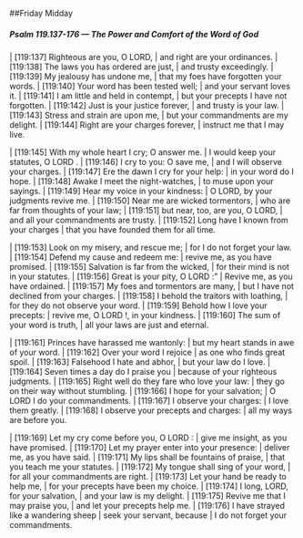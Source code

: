##Friday Midday

##### Psalm 119.137-176 — The Power and Comfort of the Word of God #####

|   [119:137] Righteous are you, O LORD,
|    and right are your ordinances.
|   [119:138] The laws you has ordered are just,
|    and trusty exceedingly.
|   [119:139] My jealousy has undone me,
|    that my foes have forgotten your words.
|   [119:140] Your word has been tested well;
|    and your servant loves it.
|   [119:141] I am little and held in contempt,
|    but your precepts I have not forgotten.
|   [119:142] Just is your justice forever,
|    and trusty is your law.
|   [119:143] Stress and strain are upon me,
|    but your commandments are my delight.
|   [119:144] Right are your charges forever,
|    instruct me that I may live.

|   [119:145] With my whole heart I cry; O answer me.
|    I would keep your statutes, O LORD .
|   [119:146] I cry to you: O save me,
|    and I will observe your charges.
|   [119:147] Ere the dawn I cry for your help:
|    in your word do I hope.
|   [119:148] Awake I meet the night-watches,
|    to muse upon your sayings.
|   [119:149] Hear my voice in your kindness:
|    O LORD, by your judgments revive me.
|   [119:150] Near me are wicked tormentors,
|    who are far from thoughts of your law;
|   [119:151] but near, too, are you, O LORD,
|    and all your commandments are trusty.
|   [119:152] Long have I known from your charges
|    that you have founded them for all time.

|   [119:153] Look on my misery, and rescue me;
|    for I do not forget your law.
|   [119:154] Defend my cause and redeem me:
|    revive me, as you have promised.
|   [119:155] Salvation is far from the wicked,
|    for their mind is not in your statutes.
|   [119:156] Great is your pity, O LORD :”
|    Revive me, as you have ordained.
|   [119:157] My foes and tormentors are many,
|    but I have not declined from your charges.
|   [119:158] I behold the traitors with loathing,
|    for they do not observe your word.
|   [119:159] Behold how I love your precepts:
|    revive me, O LORD !, in your kindness.
|   [119:160] The sum of your word is truth,
|    all your laws are just and eternal.

|   [119:161] Princes have harassed me wantonly:
|    but my heart stands in awe of your word.
|   [119:162] Over your word I rejoice
|    as one who finds great spoil.
|   [119:163] Falsehood I hate and abhor,
|    but your law do I love.
|   [119:164] Seven times a day do I praise you
|    because of your righteous judgments.
|   [119:165] Right well do they fare who love your law:
|    they go on their way without stumbling.
|   [119:166] I hope for your salvation;
|    O LORD I do your commandments.
|   [119:167] I observe your charges:
|    I love them greatly.
|   [119:168] I observe your precepts and charges:
|    all my ways are before you.

|   [119:169] Let my cry come before you, O LORD :
|    give me insight, as you have promised.
|   [119:170] Let my prayer enter into your presence:
|    deliver me, as you have said.
|   [119:171] My lips shall be fountains of praise,
|    that you teach me your statutes.
|   [119:172] My tongue shall sing of your word,
|    for all your commandments are right.
|   [119:173] Let your hand be ready to help me,
|    for your precepts have been my choice.
|   [119:174] I long, LORD, for your salvation,
|    and your law is my delight.
|   [119:175] Revive me that I may praise you,
|    and let your precepts help me.
|   [119:176] I have strayed like a wandering sheep
|    seek your servant, because
|    I do not forget your commandments.

